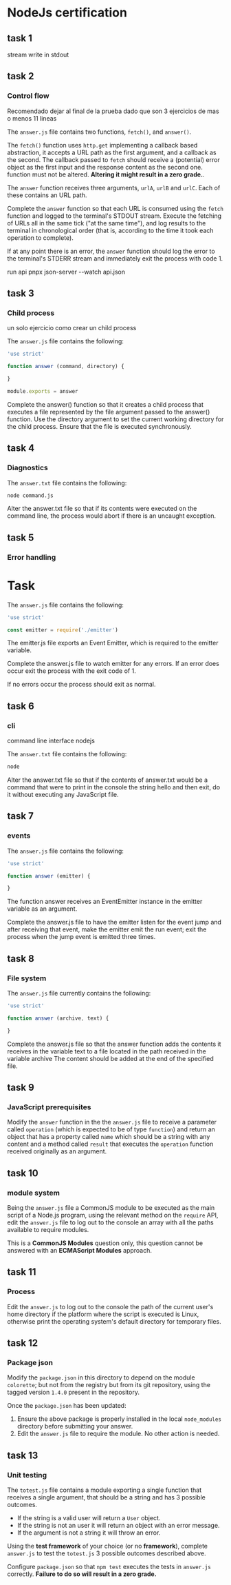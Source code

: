 # NodeJs certification

## task 1

stream write in stdout

## task 2

### Control flow

Recomendado dejar al final de la prueba dado que son 3 ejercicios de mas o menos 11 lineas

The `answer.js` file contains two functions, `fetch()`, and `answer()`.

The `fetch()` function uses `http.get` implementing a callback based abstraction, it accepts a URL
path as the first argument, and a callback as the second. The callback passed to `fetch` should receive a
(potential) error object as the first input and the response content as the second one. function
must not be altered. **Altering it might result in a zero grade.**.

The `answer` function receives three arguments, `urlA`, `urlB` and `urlC`. Each of these contains an URL path.

Complete the `answer` function so that each URL is consumed using the `fetch` function and logged to the terminal's STDOUT stream. Execute the fetching of URLs all in the same tick ("at the same time"), and log results to the terminal in
chronological order (that is, according to the time it took each operation to complete).

If at any point there is an error, the `answer` function should log the
error to the terminal's STDERR stream and immediately exit the process with code 1.

run api pnpx json-server --watch api.json

## task 3

### Child process

un solo ejercicio como crear un child process

The `answer.js` file contains the following:

```javascript
'use strict'

function answer (command, directory) {

}

module.exports = answer
```

Complete the answer() function so that it creates a child process that executes a file represented by the file argument passed to the answer() function. Use the directory argument to set the current working directory for the child process. Ensure that the file is executed synchronously.

## task 4

### Diagnostics

The `answer.txt` file contains the following:

```sh
node command.js
```

Alter the answer.txt file so that if its contents were executed on the command line, the process would abort if there is an uncaught exception.

## task 5

### Error handling

# Task

The `answer.js` file contains the following:

```js
'use strict'

const emitter = require('./emitter')

```

The emitter.js file exports an Event Emitter, which is required to the emitter variable.

Complete the answer.js file to watch emitter for any errors. If an error does occur exit the process with the exit code of 1.

If no errors occur the process should exit as normal.

## task 6

### cli

command line interface nodejs

The `answer.txt` file contains the following:

```sh
node
```

Alter the answer.txt file so that if the contents of answer.txt would be a command that were to print in the console the string hello and then exit, do it without executing any JavaScript file.

## task 7

### events

The `answer.js` file contains the following:

```js
'use strict'

function answer (emitter) {

}

```

The function answer receives an EventEmitter instance in the emitter variable as an argument.

Complete the answer.js file to have the emitter listen for the event jump and after receiving that event, make the emitter emit the run event; exit the process when the jump event is emitted three times.

## task 8

### File system

The `answer.js` file currently contains the following:

```javascript
'use strict'

function answer (archive, text) {

}

```

Complete the answer.js file so that the answer function adds the contents it receives in the variable text to a file located in the path received in the variable archive The content should be added at the end of the specified file.

## task 9

### JavaScript prerequisites

Modify the `answer` function in the the `answer.js` file to receive a parameter called `operation` (which is expected to be of type `function`) and return an object that has a property called `name` which should be a string with any content and a method called `result` that executes the `operation` function received originally as an argument.

## task 10

### module system

Being the `answer.js` file a CommonJS module to be executed as the main script of a Node.js program, using the relevant method on the `require` API, edit the `answer.js` file to log out to the console an array with all the paths available to require modules.

This is a **CommonJS Modules** question only, this question cannot be answered with an **ECMAScript Modules** approach.

## task 11

### Process

Edit the `answer.js` to log out to the console the path of the current user's home directory if the platform where the script is executed is Linux, otherwise print the operating system's default directory for temporary files.

## task 12

### Package json

Modify the `package.json` in this directory to depend on the module `colorette`; but not from the registry but from its git repository, using the tagged version `1.4.0` present in the repository.

Once the `package.json` has been updated:

1. Ensure the above package is properly installed in the local `node_modules` directory before submitting your answer.
2. Edit the `answer.js` file to require the module. No other action is needed.

## task 13

### Unit testing

The `totest.js` file contains a module exporting a single function that receives a single argument, that should be a string and has 3 possible outcomes.

* If the string is a valid user will return a `User` object.
* If the string is not an user it will return an object with an error message.
* If the argument is not a string it will throw an error.

Using the **test framework** of your choice (or no **framework**), complete `answer.js` to test the `totest.js` 3 possible outcomes described above.

Configure `package.json` so that `npm test` executes the tests in `answer.js` correctly.
**Failure to do so will result in a zero grade.**
